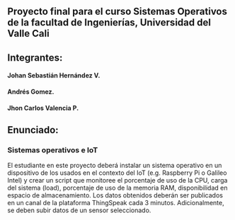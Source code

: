 ## Proyecto final para el curso Sistemas Operativos de la facultad de Ingenierías, Universidad del Valle Cali

## Integrantes:

#### Johan Sebastián Hernández V.

#### Andrés Gomez.

#### Jhon Carlos Valencia P.

## Enunciado:

### Sistemas operativos e IoT

El estudiante en este proyecto deberá instalar un sistema operativo en un dispositivo de los usados en el contexto del IoT (e.g. Raspberry Pi o Galileo Intel) y crear un script que monitoree el porcentaje de uso de la CPU, carga del sistema (load), porcentaje de uso de la memoria RAM, disponibilidad en espacio de almacenamiento. Los datos obtenidos deberán ser publicados en un canal de la plataforma ThingSpeak cada 3 minutos. Adicionalmente, se deben subir datos de un sensor seleccionado. 


